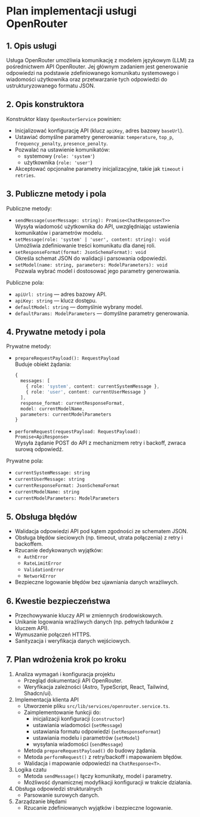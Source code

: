 # Plan implementacji usługi OpenRouter

## 1. Opis usługi

Usługa OpenRouter umożliwia komunikację z modelem językowym (LLM) za pośrednictwem API OpenRouter. Jej głównym zadaniem jest generowanie odpowiedzi na podstawie zdefiniowanego komunikatu systemowego i wiadomości użytkownika oraz przetwarzanie tych odpowiedzi do ustrukturyzowanego formatu JSON.

## 2. Opis konstruktora

Konstruktor klasy `OpenRouterService` powinien:
- Inicjalizować konfigurację API (klucz `apiKey`, adres bazowy `baseUrl`).
- Ustawiać domyślne parametry generowania: `temperature`, `top_p`, `frequency_penalty`, `presence_penalty`.
- Pozwalać na ustawienie komunikatów:
  - systemowy (`role: 'system'`)
  - użytkownika (`role: 'user'`)
- Akceptować opcjonalne parametry inicjalizacyjne, takie jak `timeout` i `retries`.

## 3. Publiczne metody i pola

Publiczne metody:
- `sendMessage(userMessage: string): Promise<ChatResponse<T>>`  
  Wysyła wiadomość użytkownika do API, uwzględniając ustawienia komunikatów i parametrów modelu.
- `setMessage(role: 'system' | 'user', content: string): void`  
  Umożliwia zdefiniowanie treści komunikatu dla danej roli.
- `setResponseFormat(format: JsonSchemaFormat): void`  
  Określa schemat JSON do walidacji i parsowania odpowiedzi.
- `setModel(name: string, parameters: ModelParameters): void`  
  Pozwala wybrać model i dostosować jego parametry generowania.

Publiczne pola:
- `apiUrl: string` — adres bazowy API.
- `apiKey: string` — klucz dostępu.
- `defaultModel: string` — domyślnie wybrany model.
- `defaultParams: ModelParameters` — domyślne parametry generowania.

## 4. Prywatne metody i pola

Prywatne metody:
- `prepareRequestPayload(): RequestPayload`  
  Buduje obiekt żądania:
  ```ts
  {
    messages: [
      { role: 'system', content: currentSystemMessage },
      { role: 'user', content: currentUserMessage }
    ],
    response_format: currentResponseFormat,
    model: currentModelName,
    parameters: currentModelParameters
  }
  ```
- `performRequest(requestPayload: RequestPayload): Promise<ApiResponse>`  
  Wysyła żądanie POST do API z mechanizmem retry i backoff, zwraca surową odpowiedź.

Prywatne pola:
- `currentSystemMessage: string`
- `currentUserMessage: string`
- `currentResponseFormat: JsonSchemaFormat`
- `currentModelName: string`
- `currentModelParameters: ModelParameters`

## 5. Obsługa błędów

- Walidacja odpowiedzi API pod kątem zgodności ze schematem JSON.
- Obsługa błędów sieciowych (np. timeout, utrata połączenia) z retry i backoffem.
- Rzucanie dedykowanych wyjątków:
  - `AuthError`
  - `RateLimitError`
  - `ValidationError`
  - `NetworkError`
- Bezpieczne logowanie błędów bez ujawniania danych wrażliwych.

## 6. Kwestie bezpieczeństwa

- Przechowywanie kluczy API w zmiennych środowiskowych.
- Unikanie logowania wrażliwych danych (np. pełnych ładunków z kluczem API).
- Wymuszanie połączeń HTTPS.
- Sanityzacja i weryfikacja danych wejściowych.

## 7. Plan wdrożenia krok po kroku

1. Analiza wymagań i konfiguracja projektu  
   - Przegląd dokumentacji API OpenRouter.  
   - Weryfikacja zależności (Astro, TypeScript, React, Tailwind, Shadcn/ui).
2. Implementacja klienta API  
   - Utworzenie pliku `src/lib/services/openrouter.service.ts`.  
   - Zaimplementowanie funkcji do:
     - inicjalizacji konfiguracji (`constructor`)
     - ustawiania wiadomości (`setMessage`)
     - ustawiania formatu odpowiedzi (`setResponseFormat`)
     - ustawiania modelu i parametrów (`setModel`)
     - wysyłania wiadomości (`sendMessage`)
   - Metoda `prepareRequestPayload()` do budowy żądania.
   - Metoda `performRequest()` z retry/backoff i mapowaniem błędów.  
   - Walidacja i mapowanie odpowiedzi na `ChatResponse<T>`.
3. Logika czatu  
   - Metoda `sendMessage()` łączy komunikaty, model i parametry.  
   - Możliwość dynamicznej modyfikacji konfiguracji w trakcie działania.
4. Obsługa odpowiedzi strukturalnych  
   - Parsowanie surowych danych.
5. Zarządzanie błędami  
   - Rzucanie zdefiniowanych wyjątków i bezpieczne logowanie.
